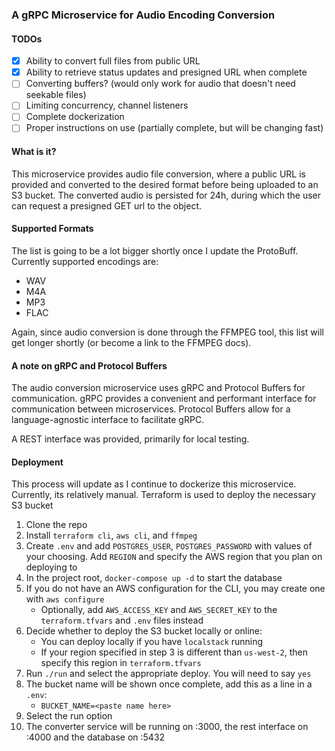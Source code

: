 ### A gRPC Microservice for Audio Encoding Conversion

#### TODOs
- [x] Ability to convert full files from public URL
- [x] Ability to retrieve status updates and presigned URL when complete
- [ ] Converting buffers? (would only work for audio that doesn't need seekable files)
- [ ] Limiting concurrency, channel listeners
- [ ] Complete dockerization
- [ ] Proper instructions on use (partially complete, but will be changing fast)

#### What is it? 
This microservice provides audio file conversion, where a public URL is provided
and converted to the desired format before being uploaded to an S3 bucket. The converted audio
is persisted for 24h, during which the user can request a presigned GET url 
to the object.

#### Supported Formats
The list is going to be a lot bigger shortly once I update the ProtoBuff. Currently supported encodings are:
- WAV
- M4A
- MP3
- FLAC

Again, since audio conversion is done through the FFMPEG tool, this list will get longer shortly (or become a link to the FFMPEG docs).

#### A note on gRPC and Protocol Buffers
The audio conversion microservice uses gRPC and Protocol Buffers for communication.
gRPC provides a convenient and performant interface for communication between microservices.
Protocol Buffers allow for a language-agnostic interface to facilitate gRPC.

A REST interface was provided, primarily for local testing.

#### Deployment
This process will update as I continue to dockerize this microservice. Currently, its relatively manual.
Terraform is used to deploy the necessary S3 bucket

1. Clone the repo 
2. Install `terraform cli`, `aws cli`, and `ffmpeg`
3. Create `.env` and add `POSTGRES_USER`, `POSTGRES_PASSWORD` with values of your choosing. Add `REGION` and specify the AWS region that you plan on deploying to
4. In the project root, `docker-compose up -d` to start the database
5. If you do not have an AWS configuration for the CLI, you may create one with `aws configure`
    - Optionally, add `AWS_ACCESS_KEY` and `AWS_SECRET_KEY` to the `terraform.tfvars` and `.env` files instead
6. Decide whether to deploy the S3 bucket locally or online: 
    - You can deploy locally if you have `localstack` running
    - If your region specified in step 3 is different than `us-west-2`, then specify this region in `terraform.tfvars`
7. Run `./run` and select the appropriate deploy. You will need to say `yes`
8. The bucket name will be shown once complete, add this as a line in a `.env`:
    - `BUCKET_NAME=<paste name here>`
9. Select the run option
10. The converter service will be running on :3000, the rest interface on :4000 and the database
on :5432
